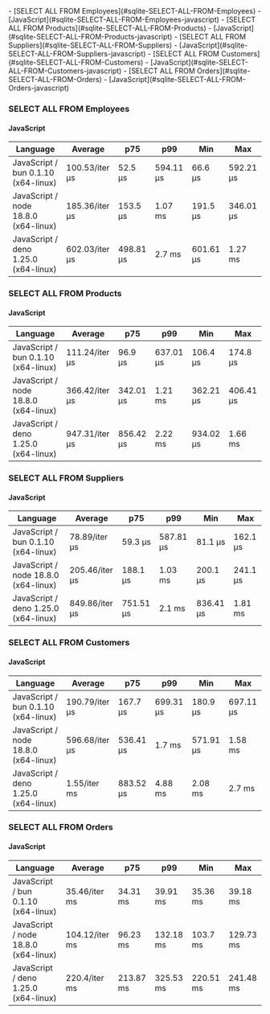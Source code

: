 <link rel="stylesheet" href="https://xhyrom.github.io/benchmarks/index.css" /><script src="https://cdn.jsdelivr.net/npm/apexcharts"></script>
- [SELECT ALL FROM Employees](#sqlite-SELECT-ALL-FROM-Employees)
    - [JavaScript](#sqlite-SELECT-ALL-FROM-Employees-javascript)
- [SELECT ALL FROM Products](#sqlite-SELECT-ALL-FROM-Products)
    - [JavaScript](#sqlite-SELECT-ALL-FROM-Products-javascript)
- [SELECT ALL FROM Suppliers](#sqlite-SELECT-ALL-FROM-Suppliers)
    - [JavaScript](#sqlite-SELECT-ALL-FROM-Suppliers-javascript)
- [SELECT ALL FROM Customers](#sqlite-SELECT-ALL-FROM-Customers)
    - [JavaScript](#sqlite-SELECT-ALL-FROM-Customers-javascript)
- [SELECT ALL FROM Orders](#sqlite-SELECT-ALL-FROM-Orders)
    - [JavaScript](#sqlite-SELECT-ALL-FROM-Orders-javascript)

### <a name="sqlite-SELECT-ALL-FROM-Employees">SELECT ALL FROM Employees</a>

#### <a name="sqlite-SELECT-ALL-FROM-Employees-javascript">JavaScript</a>

| Language                              | Average        | p75       | p99       | Min       | Max       |
| ------------------------------------- | -------------- | --------- | --------- | --------- | --------- |
| JavaScript /  bun 0.1.10 (x64-linux)  | 100.53/iter µs | 52.5 µs   | 594.11 µs | 66.6 µs   | 592.21 µs |
| JavaScript /  node 18.8.0 (x64-linux) | 185.36/iter µs | 153.5 µs  | 1.07 ms   | 191.5 µs  | 346.01 µs |
| JavaScript /  deno 1.25.0 (x64-linux) | 602.03/iter µs | 498.81 µs | 2.7 ms    | 601.61 µs | 1.27 ms   |


<div id="chart-25"></div>
<script>
new ApexCharts(document.querySelector('#chart-25'), {
                    chart: {
                        height: 320,
                        type: 'line',
                        toolbar: {
                            show: true,
                        },
                        animations: {
                            enabled: true,
                        },
                    },
                    series: [{"name":" deno 1.25.0 (x64-linux)","data":[0,0,0,392955.41,392955.41,392955.41,392955.41,392955.41,540917.49,540917.49,622687.94,591898.32,591898.32,591898.32,552714.55,552714.55,577783.38,577783.38,577783.38,602028.91]},{"name":" bun 0.1.10 (x64-linux)","data":[0,0,0,78682.69,78682.69,78682.69,78682.69,78682.69,92236.23,92236.23,117013.47,110639.78,110639.78,110639.78,81004.74,81004.74,98359.01,98359.01,98359.01,100534.85]},{"name":" node 18.8.0 (x64-linux)","data":[0,0,0,713652.93,713652.93,713652.93,713652.93,713652.93,160306.56,160306.56,207374.36,183746.7,183746.7,183746.7,190838.53,190838.53,184991.07,184991.07,184991.07,185356.39]}],
                    stroke: {
                        width: 1,
                        curve: "straight",
                    },
                    legend: {
                        show: true,
                        showForSingleSeries: true,
                        position: "bottom",
                    },
                    yaxis: {
                        labels: {
                            formatter: function (v) {
                    const time = v;
                    const locale = 'en-US';
                    const type = '/iter';

                    if (time < 1e0) return `${Number((time * 1e3).toFixed(2)).toLocaleString(locale)}${type} ps`;
  
                    if (time < 1e3) return `${Number(time.toFixed(2)).toLocaleString(locale)}${type} ns`;
                    if (time < 1e6) return `${Number((time / 1e3).toFixed(2)).toLocaleString(locale)}${type} µs`;
                    if (time < 1e9) return `${Number((time / 1e6).toFixed(2)).toLocaleString(locale)}${type} ms`;
                    if (time < 1e12) return `${Number((time / 1e9).toFixed(2)).toLocaleString(locale)}${type} s`;
                    if (time < 36e11) return `${Number((time / 60e9).toFixed(2)).toLocaleString(locale)}${type} m`;
                  
                    return `${Number((time / 36e11).toFixed(2)).toLocaleString(locale)}${type} h`;
                }
                        },
                        title: {
                            text: "time per iteration"
                        },
                    },
                    xaxis: {
                        categories: ["9663e12","ca114bf","222f025","5910ee7","fbe56df","e905e2a","f2e77e3","b53c9bc","1def946","f0d489b","3fdd09b","5a0d741","adfa99a","dfe4527","48c9bc3","eebfb79","3e0357f","5bb06d6","d53b782","Latest"],
                        labels: {
                            show: false,
                        },
                        tooltip: {
                            enabled: false,
                        },
                    },
                    plotOptions: {
                        bar: {
                            distributed: true
                        }
                    }
                }).render()
</script>

### <a name="sqlite-SELECT-ALL-FROM-Products">SELECT ALL FROM Products</a>

#### <a name="sqlite-SELECT-ALL-FROM-Products-javascript">JavaScript</a>

| Language                              | Average        | p75       | p99       | Min       | Max       |
| ------------------------------------- | -------------- | --------- | --------- | --------- | --------- |
| JavaScript /  bun 0.1.10 (x64-linux)  | 111.24/iter µs | 96.9 µs   | 637.01 µs | 106.4 µs  | 174.8 µs  |
| JavaScript /  node 18.8.0 (x64-linux) | 366.42/iter µs | 342.01 µs | 1.21 ms   | 362.21 µs | 406.41 µs |
| JavaScript /  deno 1.25.0 (x64-linux) | 947.31/iter µs | 856.42 µs | 2.22 ms   | 934.02 µs | 1.66 ms   |


<div id="chart-26"></div>
<script>
new ApexCharts(document.querySelector('#chart-26'), {
                    chart: {
                        height: 320,
                        type: 'line',
                        toolbar: {
                            show: true,
                        },
                        animations: {
                            enabled: true,
                        },
                    },
                    series: [{"name":" deno 1.25.0 (x64-linux)","data":[0,0,0,559002.01,559002.01,559002.01,559002.01,559002.01,915880.71,915880.71,1101136.06,889457.16,889457.16,889457.16,892547.58,892547.58,921261.27,921261.27,921261.27,947307.27]},{"name":" bun 0.1.10 (x64-linux)","data":[0,0,0,110846.35,110846.35,110846.35,110846.35,110846.35,112391.99,112391.99,121523.64,113423.57,113423.57,113423.57,116494.72,116494.72,122026.34,122026.34,122026.34,111237]},{"name":" node 18.8.0 (x64-linux)","data":[0,0,0,342600.89,342600.89,342600.89,342600.89,342600.89,374289.22,374289.22,469938.87,396700.25,396700.25,396700.25,377931,377931,363251.07,363251.07,363251.07,366418.69]}],
                    stroke: {
                        width: 1,
                        curve: "straight",
                    },
                    legend: {
                        show: true,
                        showForSingleSeries: true,
                        position: "bottom",
                    },
                    yaxis: {
                        labels: {
                            formatter: function (v) {
                    const time = v;
                    const locale = 'en-US';
                    const type = '/iter';

                    if (time < 1e0) return `${Number((time * 1e3).toFixed(2)).toLocaleString(locale)}${type} ps`;
  
                    if (time < 1e3) return `${Number(time.toFixed(2)).toLocaleString(locale)}${type} ns`;
                    if (time < 1e6) return `${Number((time / 1e3).toFixed(2)).toLocaleString(locale)}${type} µs`;
                    if (time < 1e9) return `${Number((time / 1e6).toFixed(2)).toLocaleString(locale)}${type} ms`;
                    if (time < 1e12) return `${Number((time / 1e9).toFixed(2)).toLocaleString(locale)}${type} s`;
                    if (time < 36e11) return `${Number((time / 60e9).toFixed(2)).toLocaleString(locale)}${type} m`;
                  
                    return `${Number((time / 36e11).toFixed(2)).toLocaleString(locale)}${type} h`;
                }
                        },
                        title: {
                            text: "time per iteration"
                        },
                    },
                    xaxis: {
                        categories: ["9663e12","ca114bf","222f025","5910ee7","fbe56df","e905e2a","f2e77e3","b53c9bc","1def946","f0d489b","3fdd09b","5a0d741","adfa99a","dfe4527","48c9bc3","eebfb79","3e0357f","5bb06d6","d53b782","Latest"],
                        labels: {
                            show: false,
                        },
                        tooltip: {
                            enabled: false,
                        },
                    },
                    plotOptions: {
                        bar: {
                            distributed: true
                        }
                    }
                }).render()
</script>

### <a name="sqlite-SELECT-ALL-FROM-Suppliers">SELECT ALL FROM Suppliers</a>

#### <a name="sqlite-SELECT-ALL-FROM-Suppliers-javascript">JavaScript</a>

| Language                              | Average        | p75       | p99       | Min       | Max      |
| ------------------------------------- | -------------- | --------- | --------- | --------- | -------- |
| JavaScript /  bun 0.1.10 (x64-linux)  | 78.89/iter µs  | 59.3 µs   | 587.81 µs | 81.1 µs   | 162.1 µs |
| JavaScript /  node 18.8.0 (x64-linux) | 205.46/iter µs | 188.1 µs  | 1.03 ms   | 200.1 µs  | 241.1 µs |
| JavaScript /  deno 1.25.0 (x64-linux) | 849.86/iter µs | 751.51 µs | 2.1 ms    | 836.41 µs | 1.81 ms  |


<div id="chart-27"></div>
<script>
new ApexCharts(document.querySelector('#chart-27'), {
                    chart: {
                        height: 320,
                        type: 'line',
                        toolbar: {
                            show: true,
                        },
                        animations: {
                            enabled: true,
                        },
                    },
                    series: [{"name":" deno 1.25.0 (x64-linux)","data":[0,0,0,553535.01,553535.01,553535.01,553535.01,553535.01,819642.53,819642.53,1090198.84,842242.58,842242.58,842242.58,822400.72,822400.72,815882.11,815882.11,815882.11,849855.48]},{"name":" bun 0.1.10 (x64-linux)","data":[0,0,0,80909.83,80909.83,80909.83,80909.83,80909.83,69758.27,69758.27,91559.97,75536.13,75536.13,75536.13,68224.84,68224.84,69889.78,69889.78,69889.78,78894.42]},{"name":" node 18.8.0 (x64-linux)","data":[0,0,0,190088.58,190088.58,190088.58,190088.58,190088.58,229042.01,229042.01,270800.69,201453.31,201453.31,201453.31,240256.34,240256.34,215357.44,215357.44,215357.44,205463.84]}],
                    stroke: {
                        width: 1,
                        curve: "straight",
                    },
                    legend: {
                        show: true,
                        showForSingleSeries: true,
                        position: "bottom",
                    },
                    yaxis: {
                        labels: {
                            formatter: function (v) {
                    const time = v;
                    const locale = 'en-US';
                    const type = '/iter';

                    if (time < 1e0) return `${Number((time * 1e3).toFixed(2)).toLocaleString(locale)}${type} ps`;
  
                    if (time < 1e3) return `${Number(time.toFixed(2)).toLocaleString(locale)}${type} ns`;
                    if (time < 1e6) return `${Number((time / 1e3).toFixed(2)).toLocaleString(locale)}${type} µs`;
                    if (time < 1e9) return `${Number((time / 1e6).toFixed(2)).toLocaleString(locale)}${type} ms`;
                    if (time < 1e12) return `${Number((time / 1e9).toFixed(2)).toLocaleString(locale)}${type} s`;
                    if (time < 36e11) return `${Number((time / 60e9).toFixed(2)).toLocaleString(locale)}${type} m`;
                  
                    return `${Number((time / 36e11).toFixed(2)).toLocaleString(locale)}${type} h`;
                }
                        },
                        title: {
                            text: "time per iteration"
                        },
                    },
                    xaxis: {
                        categories: ["9663e12","ca114bf","222f025","5910ee7","fbe56df","e905e2a","f2e77e3","b53c9bc","1def946","f0d489b","3fdd09b","5a0d741","adfa99a","dfe4527","48c9bc3","eebfb79","3e0357f","5bb06d6","d53b782","Latest"],
                        labels: {
                            show: false,
                        },
                        tooltip: {
                            enabled: false,
                        },
                    },
                    plotOptions: {
                        bar: {
                            distributed: true
                        }
                    }
                }).render()
</script>

### <a name="sqlite-SELECT-ALL-FROM-Customers">SELECT ALL FROM Customers</a>

#### <a name="sqlite-SELECT-ALL-FROM-Customers-javascript">JavaScript</a>

| Language                              | Average        | p75       | p99       | Min       | Max       |
| ------------------------------------- | -------------- | --------- | --------- | --------- | --------- |
| JavaScript /  bun 0.1.10 (x64-linux)  | 190.79/iter µs | 167.7 µs  | 699.31 µs | 180.9 µs  | 697.11 µs |
| JavaScript /  node 18.8.0 (x64-linux) | 596.68/iter µs | 536.41 µs | 1.7 ms    | 571.91 µs | 1.58 ms   |
| JavaScript /  deno 1.25.0 (x64-linux) | 1.55/iter ms   | 883.52 µs | 4.88 ms   | 2.08 ms   | 2.7 ms    |


<div id="chart-28"></div>
<script>
new ApexCharts(document.querySelector('#chart-28'), {
                    chart: {
                        height: 320,
                        type: 'line',
                        toolbar: {
                            show: true,
                        },
                        animations: {
                            enabled: true,
                        },
                    },
                    series: [{"name":" deno 1.25.0 (x64-linux)","data":[0,0,0,997961.34,997961.34,997961.34,997961.34,997961.34,1563233.05,1563233.05,1846924.97,1550080.32,1550080.32,1550080.32,1519298.95,1519298.95,1565514.6,1565514.6,1565514.6,1553621.15]},{"name":" bun 0.1.10 (x64-linux)","data":[0,0,0,247406.42,247406.42,247406.42,247406.42,247406.42,185617.19,185617.19,201132.15,195159.85,195159.85,195159.85,178121.67,178121.67,186668.92,186668.92,186668.92,190787.46]},{"name":" node 18.8.0 (x64-linux)","data":[0,0,0,675150.05,675150.05,675150.05,675150.05,675150.05,530372.51,530372.51,632101.02,543640.96,543640.96,543640.96,566242.54,566242.54,590741.26,590741.26,590741.26,596676.78]}],
                    stroke: {
                        width: 1,
                        curve: "straight",
                    },
                    legend: {
                        show: true,
                        showForSingleSeries: true,
                        position: "bottom",
                    },
                    yaxis: {
                        labels: {
                            formatter: function (v) {
                    const time = v;
                    const locale = 'en-US';
                    const type = '/iter';

                    if (time < 1e0) return `${Number((time * 1e3).toFixed(2)).toLocaleString(locale)}${type} ps`;
  
                    if (time < 1e3) return `${Number(time.toFixed(2)).toLocaleString(locale)}${type} ns`;
                    if (time < 1e6) return `${Number((time / 1e3).toFixed(2)).toLocaleString(locale)}${type} µs`;
                    if (time < 1e9) return `${Number((time / 1e6).toFixed(2)).toLocaleString(locale)}${type} ms`;
                    if (time < 1e12) return `${Number((time / 1e9).toFixed(2)).toLocaleString(locale)}${type} s`;
                    if (time < 36e11) return `${Number((time / 60e9).toFixed(2)).toLocaleString(locale)}${type} m`;
                  
                    return `${Number((time / 36e11).toFixed(2)).toLocaleString(locale)}${type} h`;
                }
                        },
                        title: {
                            text: "time per iteration"
                        },
                    },
                    xaxis: {
                        categories: ["9663e12","ca114bf","222f025","5910ee7","fbe56df","e905e2a","f2e77e3","b53c9bc","1def946","f0d489b","3fdd09b","5a0d741","adfa99a","dfe4527","48c9bc3","eebfb79","3e0357f","5bb06d6","d53b782","Latest"],
                        labels: {
                            show: false,
                        },
                        tooltip: {
                            enabled: false,
                        },
                    },
                    plotOptions: {
                        bar: {
                            distributed: true
                        }
                    }
                }).render()
</script>

### <a name="sqlite-SELECT-ALL-FROM-Orders">SELECT ALL FROM Orders</a>

#### <a name="sqlite-SELECT-ALL-FROM-Orders-javascript">JavaScript</a>

| Language                              | Average        | p75       | p99       | Min       | Max       |
| ------------------------------------- | -------------- | --------- | --------- | --------- | --------- |
| JavaScript /  bun 0.1.10 (x64-linux)  | 35.46/iter ms  | 34.31 ms  | 39.91 ms  | 35.36 ms  | 39.18 ms  |
| JavaScript /  node 18.8.0 (x64-linux) | 104.12/iter ms | 96.23 ms  | 132.18 ms | 103.7 ms  | 129.73 ms |
| JavaScript /  deno 1.25.0 (x64-linux) | 220.4/iter ms  | 213.87 ms | 325.53 ms | 220.51 ms | 241.48 ms |


<div id="chart-29"></div>
<script>
new ApexCharts(document.querySelector('#chart-29'), {
                    chart: {
                        height: 320,
                        type: 'line',
                        toolbar: {
                            show: true,
                        },
                        animations: {
                            enabled: true,
                        },
                    },
                    series: [{"name":" deno 1.25.0 (x64-linux)","data":[0,0,0,164875128.25,164875128.25,164875128.25,164875128.25,164875128.25,231640158.3,231640158.3,243837219.95,220932505.03,220932505.03,220932505.03,229882140.73,229882140.73,217659346.15,217659346.15,217659346.15,220402227.72]},{"name":" bun 0.1.10 (x64-linux)","data":[0,0,0,34189458.28,34189458.28,34189458.28,34189458.28,34189458.28,33115179.22,33115179.22,38805336.79,35054120.54,35054120.54,35054120.54,32867966.45,32867966.45,34608823.55,34608823.55,34608823.55,35456924.18]},{"name":" node 18.8.0 (x64-linux)","data":[0,0,0,93157436.91,93157436.91,93157436.91,93157436.91,93157436.91,102353472.69,102353472.69,104619717.61,103160949.19,103160949.19,103160949.19,110517111.32,110517111.32,108916916.79,108916916.79,108916916.79,104116054.72]}],
                    stroke: {
                        width: 1,
                        curve: "straight",
                    },
                    legend: {
                        show: true,
                        showForSingleSeries: true,
                        position: "bottom",
                    },
                    yaxis: {
                        labels: {
                            formatter: function (v) {
                    const time = v;
                    const locale = 'en-US';
                    const type = '/iter';

                    if (time < 1e0) return `${Number((time * 1e3).toFixed(2)).toLocaleString(locale)}${type} ps`;
  
                    if (time < 1e3) return `${Number(time.toFixed(2)).toLocaleString(locale)}${type} ns`;
                    if (time < 1e6) return `${Number((time / 1e3).toFixed(2)).toLocaleString(locale)}${type} µs`;
                    if (time < 1e9) return `${Number((time / 1e6).toFixed(2)).toLocaleString(locale)}${type} ms`;
                    if (time < 1e12) return `${Number((time / 1e9).toFixed(2)).toLocaleString(locale)}${type} s`;
                    if (time < 36e11) return `${Number((time / 60e9).toFixed(2)).toLocaleString(locale)}${type} m`;
                  
                    return `${Number((time / 36e11).toFixed(2)).toLocaleString(locale)}${type} h`;
                }
                        },
                        title: {
                            text: "time per iteration"
                        },
                    },
                    xaxis: {
                        categories: ["9663e12","ca114bf","222f025","5910ee7","fbe56df","e905e2a","f2e77e3","b53c9bc","1def946","f0d489b","3fdd09b","5a0d741","adfa99a","dfe4527","48c9bc3","eebfb79","3e0357f","5bb06d6","d53b782","Latest"],
                        labels: {
                            show: false,
                        },
                        tooltip: {
                            enabled: false,
                        },
                    },
                    plotOptions: {
                        bar: {
                            distributed: true
                        }
                    }
                }).render()
</script>

